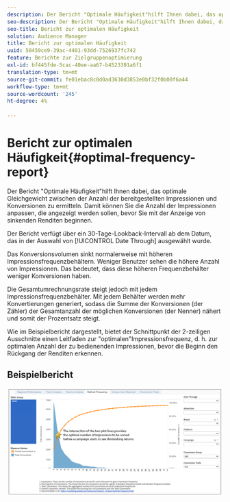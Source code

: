 ```yaml
---
description: Der Bericht "Optimale Häufigkeit"hilft Ihnen dabei, das optimale Gleichgewicht zwischen der Anzahl der bereitgestellten Impressionen und Konversionen zu ermitteln. Damit können Sie die Anzahl der Impressionen anpassen, die angezeigt werden sollen, bevor Sie mit der Anzeige von sinkenden Renditen beginnen.
seo-description: Der Bericht "Optimale Häufigkeit"hilft Ihnen dabei, das optimale Gleichgewicht zwischen der Anzahl der bereitgestellten Impressionen und Konversionen zu ermitteln. Damit können Sie die Anzahl der Impressionen anpassen, die angezeigt werden sollen, bevor Sie mit der Anzeige von sinkenden Renditen beginnen.
seo-title: Bericht zur optimalen Häufigkeit
solution: Audience Manager
title: Bericht zur optimalen Häufigkeit
uuid: 50459ce9-39ac-4401-93dd-7526937fc742
feature: Berichte zur Zielgruppenoptimierung
exl-id: bf445fde-5cac-40ee-aa67-b4523391a6f1
translation-type: tm+mt
source-git-commit: fe01ebac8c0d0ad3630d3853e0bf32f0b00f6a44
workflow-type: tm+mt
source-wordcount: '245'
ht-degree: 4%

---
```


# Bericht zur optimalen Häufigkeit{#optimal-frequency-report}

Der Bericht &quot;Optimale Häufigkeit&quot;hilft Ihnen dabei, das optimale Gleichgewicht zwischen der Anzahl der bereitgestellten Impressionen und Konversionen zu ermitteln. Damit können Sie die Anzahl der Impressionen anpassen, die angezeigt werden sollen, bevor Sie mit der Anzeige von sinkenden Renditen beginnen.

Der Bericht verfügt über ein 30-Tage-Lookback-Intervall ab dem Datum, das in der Auswahl von [!UICONTROL Date Through] ausgewählt wurde.

Das Konversionsvolumen sinkt normalerweise mit höheren Impressionsfrequenzbehältern. Weniger Benutzer sehen die höhere Anzahl von Impressionen. Das bedeutet, dass diese höheren Frequenzbehälter weniger Konversionen haben.

Die Gesamtumrechnungsrate steigt jedoch mit jedem Impressionsfrequenzbehälter. Mit jedem Behälter werden mehr Konvertierungen generiert, sodass die Summe der Konversionen (der Zähler) der Gesamtanzahl der möglichen Konversionen (der Nenner) nähert und somit der Prozentsatz steigt.

Wie im Beispielbericht dargestellt, bietet der Schnittpunkt der 2-zeiligen Ausschnitte einen Leitfaden zur &quot;optimalen&quot;Impressionsfrequenz, d. h. zur optimalen Anzahl der zu bedienenden Impressionen, bevor die Beginn den Rückgang der Renditen erkennen.

## Beispielbericht

![optimale Frequenz](assets/optimal-frequency2.png)
